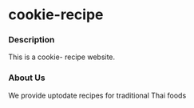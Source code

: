# cookie-recipe
### Description
This is a cookie- recipe website.
### About Us
We provide uptodate recipes for traditional Thai foods

